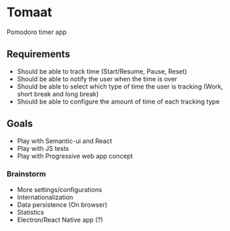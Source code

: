 # Tomaat

Pomodoro timer app

## Requirements

* Should be able to track time (Start/Resume, Pause, Reset)
* Should be able to notify the user when the time is over
* Should be able to select which type of time the user is tracking (Work, short break and long break)
* Should be able to configure the amount of time of each tracking type

## Goals

* Play with Semantic-ui and React
* Play with JS tests
* Play with Progressive web app concept

### Brainstorm

* More settings/configurations
* Internationalization
* Data persistence (On browser)
* Statistics
* Electron/React Native app (?)
